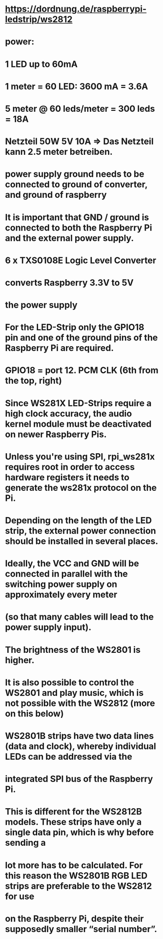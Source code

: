 # https://dordnung.de/raspberrypi-ledstrip/ws2812

# power: 
# 1 LED up to 60mA
# 1 meter = 60 LED: 3600 mA = 3.6A
# 5 meter @ 60 leds/meter = 300 leds = 18A

# Netzteil 50W 5V 10A  => Das Netzteil kann 2.5 meter betreiben.

# power supply ground needs to be connected to ground of converter, and ground of raspberry
#  It is important that GND / ground is connected to both the Raspberry Pi and the external power supply. 

# 6 x TXS0108E Logic Level Converter
# converts Raspberry 3.3V to 5V

# the power supply

# For the LED-Strip only the GPIO18 pin and one of the ground pins of the Raspberry Pi are required.
# GPIO18 = port 12. PCM CLK (6th from the top, right)

# Since WS281X LED-Strips require a high clock accuracy, the audio kernel module must be deactivated on newer Raspberry Pis. 

# Unless you're using SPI, rpi_ws281x requires root in order to access hardware registers it needs to generate the ws281x protocol on the Pi.

# Depending on the length of the LED strip, the external power connection should be installed in several places. 
# Ideally, the VCC and GND will be connected in parallel with the switching power supply on approximately every meter
#  (so that many cables will lead to the power supply input).



# The brightness of the WS2801 is higher.
# It is also possible to control the WS2801 and play music, which is not possible with the WS2812 (more on this below)
# WS2801B strips have two data lines (data and clock), whereby individual LEDs can be addressed via the 
# integrated SPI bus of the Raspberry Pi.

# This is different for the WS2812B models. These strips have only a single data pin, which is why before sending a
# lot more has to be calculated. For this reason the WS2801B RGB LED strips are preferable to the WS2812 for use 
# on the Raspberry Pi, despite their supposedly smaller “serial number”.

